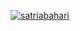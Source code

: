 [![satriabahari](https://app.circleci.com/pipelines/github/satriabahari/MyExpert.svg?style=svg)](https://app.circleci.com/pipelines/github/satriabahari/MyExpert)
